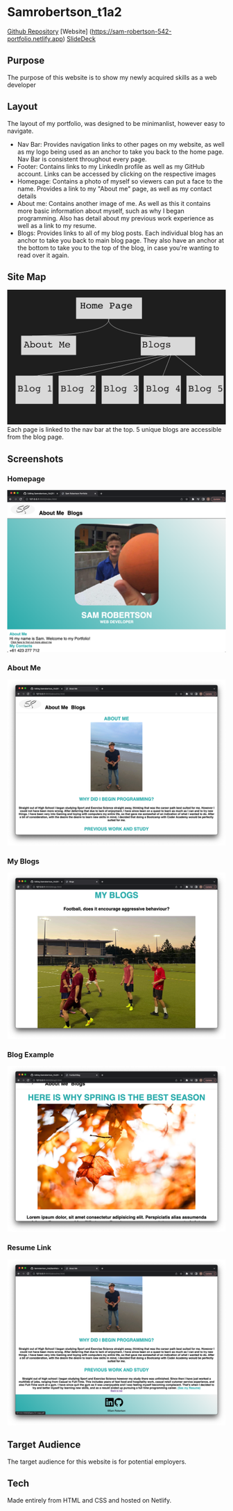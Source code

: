 # Samrobertson_t1a2
[Github Repository](https://github.com/samrobertson-creator/Samrobertson_t1a2)
[Website] (https://sam-robertson-542-portfolio.netlify.app)
[SlideDeck](https://youtu.be/9AIBkkHTUaA)

## Purpose 
The purpose of this website is to show my newly acquired skills as a web developer

## Layout
The layout of my portfolio, was designed to be minimanlist, however easy to navigate.

- Nav Bar: Provides navigation links to other pages on my website, as well as my logo being used as an anchor to take you back to the home page. Nav Bar is consistent throughout every page.
- Footer: Contains links to my LinkedIn profile as well as my GitHub account. Links can be accessed by clicking on the respective images
- Homepage: Contains a photo of myself so viewers can put a face to the name. Provides a link to my "About me" page, as well as my contact details
- About me: Contains another image of me. As well as this it contains more basic information about myself, such as why I began programming. Also has detail about my previous work experience as well as a link to my resume.
- Blogs: Provides links to all of my blog posts. Each individual blog has an anchor to take you back to main blog page. They also have an anchor at the bottom to take you to the top of the blog, in case you're wanting to read over it again.

## Site Map
![Site Map](Images/Site%20Map.png)
Each page is linked to the nav bar at the top. 5 unique blogs are accessible from the blog page.

## Screenshots

### Homepage
![Homepage](Images/Homepage.png)

### About Me
![About Me](Images/Aboutme.png)

### My Blogs
![My Blogs](Images/MyBlogs.png)

### Blog Example
![Blog Example](Images/Blog%20Example.png)

### Resume Link
![Resume Link](Images/Resume%20Link.png)

## Target Audience

The target audience for this website is for potential employers.

## Tech

Made entirely from HTML and CSS and hosted on Netlify.